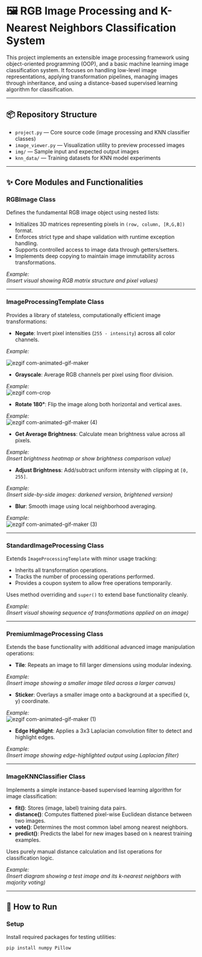 # 🖼️ RGB Image Processing and K-Nearest Neighbors Classification System

This project implements an extensible image processing framework using object-oriented programming (OOP), and a basic machine learning image classification system. It focuses on handling low-level image representations, applying transformation pipelines, managing images through inheritance, and using a distance-based supervised learning algorithm for classification.

---

## 📦 Repository Structure

- `project.py` — Core source code (image processing and KNN classifier classes)
- `image_viewer.py` — Visualization utility to preview processed images
- `img/` — Sample input and expected output images
- `knn_data/` — Training datasets for KNN model experiments

---

## ✨ Core Modules and Functionalities

### RGBImage Class
Defines the fundamental RGB image object using nested lists:
- Initializes 3D matrices representing pixels in `(row, column, [R,G,B])` format.
- Enforces strict type and shape validation with runtime exception handling.
- Supports controlled access to image data through getters/setters.
- Implements deep copying to maintain image immutability across transformations.

_Example:_  
*(Insert visual showing RGB matrix structure and pixel values)*

---

### ImageProcessingTemplate Class
Provides a library of stateless, computationally efficient image transformations:

- **Negate**: Invert pixel intensities (`255 - intensity`) across all color channels.

_Example:_  

![ezgif com-animated-gif-maker](https://github.com/user-attachments/assets/5003de94-ac7d-4caa-adf9-d3d1dc61be02)

- **Grayscale**: Average RGB channels per pixel using floor division.

_Example:_  
![ezgif com-crop](https://github.com/user-attachments/assets/5cf32b05-fbe5-4b72-8504-5dd6a4ae32c4)


- **Rotate 180°**: Flip the image along both horizontal and vertical axes.

_Example:_  
![ezgif com-animated-gif-maker (4)](https://github.com/user-attachments/assets/c6058491-32cb-432f-81a3-cc54c740b2a4)


- **Get Average Brightness**: Calculate mean brightness value across all pixels.

_Example:_  
*(Insert brightness heatmap or show brightness comparison value)*

- **Adjust Brightness**: Add/subtract uniform intensity with clipping at `[0, 255]`.

_Example:_  
*(Insert side-by-side images: darkened version, brightened version)*

- **Blur**: Smooth image using local neighborhood averaging.

_Example:_  
![ezgif com-animated-gif-maker (3)](https://github.com/user-attachments/assets/5f060c91-2a51-448d-9403-6da417032321)



---

### StandardImageProcessing Class
Extends `ImageProcessingTemplate` with minor usage tracking:
- Inherits all transformation operations.
- Tracks the number of processing operations performed.
- Provides a coupon system to allow free operations temporarily.

Uses method overriding and `super()` to extend base functionality cleanly.

_Example:_  
*(Insert visual showing sequence of transformations applied on an image)*

---

### PremiumImageProcessing Class
Extends the base functionality with additional advanced image manipulation operations:

- **Tile**: Repeats an image to fill larger dimensions using modular indexing.

_Example:_  
*(Insert image showing a smaller image tiled across a larger canvas)*

- **Sticker**: Overlays a smaller image onto a background at a specified (x, y) coordinate.

_Example:_  
![ezgif com-animated-gif-maker (1)](https://github.com/user-attachments/assets/b1c271e4-f3b9-468d-b1cb-a9fb19c879a3)


- **Edge Highlight**: Applies a 3x3 Laplacian convolution filter to detect and highlight edges.

_Example:_  
*(Insert image showing edge-highlighted output using Laplacian filter)*

---

### ImageKNNClassifier Class
Implements a simple instance-based supervised learning algorithm for image classification:
- **fit()**: Stores (image, label) training data pairs.
- **distance()**: Computes flattened pixel-wise Euclidean distance between two images.
- **vote()**: Determines the most common label among nearest neighbors.
- **predict()**: Predicts the label for new images based on `k` nearest training examples.

Uses purely manual distance calculation and list operations for classification logic.

_Example:_  
*(Insert diagram showing a test image and its k-nearest neighbors with majority voting)*

---

## 🚀 How to Run

### Setup
Install required packages for testing utilities:

```bash
pip install numpy Pillow
